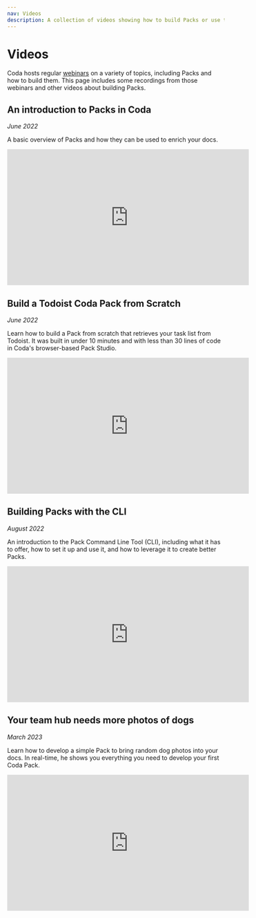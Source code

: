 ```yaml
---
nav: Videos
description: A collection of videos showing how to build Packs or use the SDK.
---
```


# Videos

Coda hosts regular [webinars][webinars] on a variety of topics, including Packs and how to build them. This page includes some recordings from those webinars and other videos about building Packs.


## An introduction to Packs in Coda
_June 2022_

A basic overview of Packs and how they can be used to enrich your docs.

<iframe width="560" height="315" src="https://www.youtube.com/embed/OGfudEBEW1U" title="YouTube video player: An introduction to Packs in Coda" frameborder="0" allow="accelerometer; autoplay; clipboard-write; encrypted-media; gyroscope; picture-in-picture" allowfullscreen></iframe>


## Build a Todoist Coda Pack from Scratch
_June 2022_

Learn how to build a Pack from scratch that retrieves your task list from Todoist. It was built in under 10 minutes and with less than 30 lines of code in Coda's browser-based Pack Studio.

<iframe width="560" height="315" src="https://www.youtube.com/embed/OoR1qX9w4Js" title="YouTube video player: Build a Todoist Coda Pack from Scratch" frameborder="0" allow="accelerometer; autoplay; clipboard-write; encrypted-media; gyroscope; picture-in-picture" allowfullscreen></iframe>


## Building Packs with the CLI
_August 2022_

An introduction to the Pack Command Line Tool (CLI), including what it has to offer, how to set it up and use it, and how to leverage it to create better Packs.

<iframe width="560" height="315" src="https://www.youtube.com/embed/7K142m0aqBc" title="YouTube video player: Building Packs with the CLI" frameborder="0" allow="accelerometer; autoplay; clipboard-write; encrypted-media; gyroscope; picture-in-picture" allowfullscreen></iframe>


## Your team hub needs more photos of dogs
_March 2023_

Learn how to develop a simple Pack to bring random dog photos into your docs. In real-time, he shows you everything you need to develop your first Coda Pack.

<iframe width="560" height="315" src="https://www.youtube.com/embed/z8J6kBxAod4" title="YouTube video player: Your team hub needs more photos of dogs" frameborder="0" allow="accelerometer; autoplay; clipboard-write; encrypted-media; gyroscope; picture-in-picture" allowfullscreen></iframe>


[webinars]: https://coda.io/webinars
